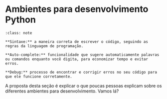 # Ambientes para desenvolvimento Python



```{admonition} Se liga nos conceitos
:class: note

**Sintaxe:** a maneira correta de escrever o código, seguindo as regras da linguagem de programação.

**Auto-complete:** funcionalidade que sugere automaticamente palavras ou comandos enquanto você digita, para economizar tempo e evitar erros.

**Debug:** processo de encontrar e corrigir erros no seu código para que ele funcione corretamente.
```

A proposta desta seção é explicar o que poucas pessoas explicam sobre os diferentes ambientes para desenvolvimento. Vamos lá?


